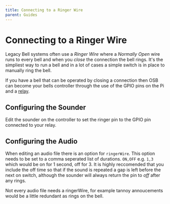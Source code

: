 ```yaml
---
title: Connecting to a Ringer Wire
parent: Guides
---
```

# Connecting to a Ringer Wire

Legacy Bell systems often use a _Ringer Wire_ where a _Normally Open_ wire runs to every bell and when you _close_ the connection the bell rings. It's the simpliest way to run a bell and in a lot of cases a simple switch is in place to manually ring the bell.

If you have a bell that can be operated by closing a connection then OSB can become your bells controller through the use of the GPIO pins on the Pi and a [relay](https://thepihut.com/products/gravity-digital-10a-relay-module).

## Configuring the Sounder

Edit the sounder on the controller to set the ringer pin to the GPIO pin connected to your relay.

## Configuring the Audio

When editing an audio file there is an option for `ringerWire`. This option needs to be set to a comma seperated list of durations. `ON,OFF` e.g. `1,3` which would be on for 1 second, off for 3. It is highly reccomended that you include the off time so that if the sound is repeated a gap is left before the next on switch, although the sounder will always return the pin to _off_ after any rings.

Not every audio file needs a ringerWire, for example tannoy annoucements would be a little redundant as rings on the bell. 